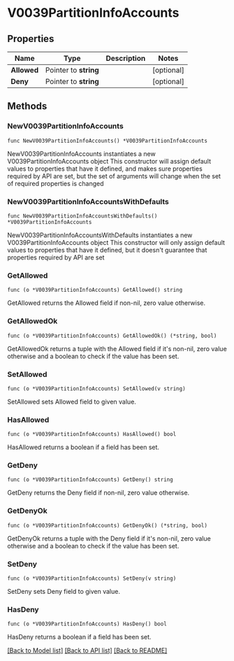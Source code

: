 # V0039PartitionInfoAccounts

## Properties

Name | Type | Description | Notes
------------ | ------------- | ------------- | -------------
**Allowed** | Pointer to **string** |  | [optional] 
**Deny** | Pointer to **string** |  | [optional] 

## Methods

### NewV0039PartitionInfoAccounts

`func NewV0039PartitionInfoAccounts() *V0039PartitionInfoAccounts`

NewV0039PartitionInfoAccounts instantiates a new V0039PartitionInfoAccounts object
This constructor will assign default values to properties that have it defined,
and makes sure properties required by API are set, but the set of arguments
will change when the set of required properties is changed

### NewV0039PartitionInfoAccountsWithDefaults

`func NewV0039PartitionInfoAccountsWithDefaults() *V0039PartitionInfoAccounts`

NewV0039PartitionInfoAccountsWithDefaults instantiates a new V0039PartitionInfoAccounts object
This constructor will only assign default values to properties that have it defined,
but it doesn't guarantee that properties required by API are set

### GetAllowed

`func (o *V0039PartitionInfoAccounts) GetAllowed() string`

GetAllowed returns the Allowed field if non-nil, zero value otherwise.

### GetAllowedOk

`func (o *V0039PartitionInfoAccounts) GetAllowedOk() (*string, bool)`

GetAllowedOk returns a tuple with the Allowed field if it's non-nil, zero value otherwise
and a boolean to check if the value has been set.

### SetAllowed

`func (o *V0039PartitionInfoAccounts) SetAllowed(v string)`

SetAllowed sets Allowed field to given value.

### HasAllowed

`func (o *V0039PartitionInfoAccounts) HasAllowed() bool`

HasAllowed returns a boolean if a field has been set.

### GetDeny

`func (o *V0039PartitionInfoAccounts) GetDeny() string`

GetDeny returns the Deny field if non-nil, zero value otherwise.

### GetDenyOk

`func (o *V0039PartitionInfoAccounts) GetDenyOk() (*string, bool)`

GetDenyOk returns a tuple with the Deny field if it's non-nil, zero value otherwise
and a boolean to check if the value has been set.

### SetDeny

`func (o *V0039PartitionInfoAccounts) SetDeny(v string)`

SetDeny sets Deny field to given value.

### HasDeny

`func (o *V0039PartitionInfoAccounts) HasDeny() bool`

HasDeny returns a boolean if a field has been set.


[[Back to Model list]](../README.md#documentation-for-models) [[Back to API list]](../README.md#documentation-for-api-endpoints) [[Back to README]](../README.md)


